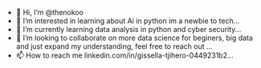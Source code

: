 - 👋 Hi, I’m @thenokoo
- 👀 I’m interested in learning about Ai in python im a newbie to tech...
- 🌱 I’m currently learning data analysis in python and cyber security...
- 💞️ I’m looking to collaborate on more data science for beginers, big data and just expand my understanding, feel free to reach out  ...
- 📫 How to reach me linkedin.com/in/gissella-tjihero-0449231b2...

<!---
thenokoo/thenokoo is a ✨ special ✨ repository because its `README.md` (this file) appears on your GitHub profile.
You can click the Preview link to take a look at your changes.
--->

